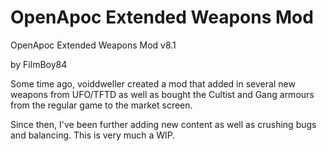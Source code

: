 # OpenApoc Extended Weapons Mod
OpenApoc Extended Weapons Mod v8.1

by FilmBoy84

  Some time ago, voiddweller created a mod that added in several new weapons from UFO/TFTD as well as bought the Cultist and Gang armours from the regular game to the market screen.

Since then, I've been further adding new content as well as crushing bugs and balancing. This is very much a WIP.

